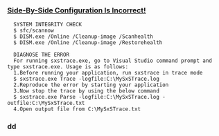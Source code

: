 ### [Side-By-Side Configuration Is Incorrect!](https://www.codeproject.com/Articles/43681/Side-by-Side-Configuration-Incorrect)

      SYSTEM INTEGRITY CHECK
      $ sfc/scannow
      $ DISM.exe /Online /Cleanup-image /Scanhealth
      $ DISM.exe /Online /Cleanup-image /Restorehealth
      
      DIAGNOSE THE ERROR
      For running sxstrace.exe, go to Visual Studio command prompt and type sxstrace.exe. Usage is as follows:
      1.Before running your application, run sxstrace in trace mode
      $ sxstrace.exe Trace -logfile:C:\MySxSTrace.log
      2.Reproduce the error by starting your application
      3.Now stop the trace by using the below command 
      $ sxstrace.exe Parse -logfile:C:\MySxSTrace.log -outfile:C:\MySxSTrace.txt
      4.Open output file from C:\MySxSTrace.txt

### dd
